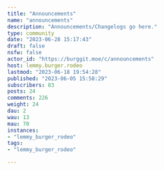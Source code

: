 ```yaml
---
title: "Announcements" 
name: "announcements"
description: "Announcements/Changelogs go here."
type: community
date: "2023-06-28 15:17:43"
draft: false
nsfw: false
actor_id: "https://burggit.moe/c/announcements"
host: lemmy.burger.rodeo
lastmod: "2023-06-18 19:54:28"
published: "2023-06-05 15:58:29"
subscribers: 83
posts: 24
comments: 226
weight: 24
dau: 2
wau: 13
mau: 70
instances:
- "lemmy_burger_rodeo"
tags: 
- "lemmy_burger_rodeo"

---
```

